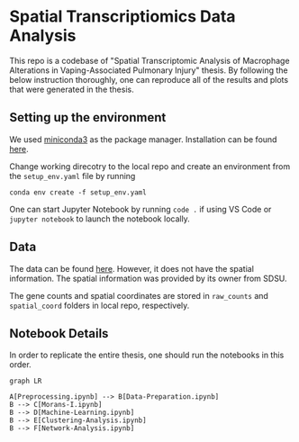 # Spatial Transcriptiomics Data Analysis

This repo is a codebase of "Spatial Transcriptomic Analysis of Macrophage Alterations in Vaping-Associated Pulmonary Injury" thesis. By following the below instruction thoroughly, one can reproduce all of the results and plots that were generated in the thesis.

## Setting up the environment

We used [miniconda3](https://docs.anaconda.com/free/miniconda/) as the package manager. Installation can be found [here](https://docs.anaconda.com/free/miniconda/miniconda-install/).

Change working direcotry to the local repo and create an environment from the ```setup_env.yaml``` file by running

```
conda env create -f setup_env.yaml
```

One can start Jupyter Notebook by running ```code .``` if using VS Code or ```jupyter notebook``` to launch the notebook locally.

## Data

The data can be found [here](https://www.ncbi.nlm.nih.gov/geo/query/acc.cgi?acc=GSE188805). However, it does not have the spatial information. The spatial information was provided by its owner from SDSU.

The gene counts and spatial coordinates are stored in ```raw_counts``` and ```spatial_coord``` folders in local repo, respectively.

## Notebook Details

In order to replicate the entire thesis, one should run the notebooks in this order.

```mermaid
graph LR

A[Preprocessing.ipynb] --> B[Data-Preparation.ipynb]
B --> C[Morans-I.ipynb]
B --> D[Machine-Learning.ipynb]
B --> E[Clustering-Analysis.ipynb]
B --> F[Network-Analysis.ipynb]
```

